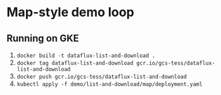 # Map-style demo loop

## Running on GKE

1. `docker build -t dataflux-list-and-download .`
2. `docker tag dataflux-list-and-download gcr.io/gcs-tess/dataflux-list-and-download`
3. `docker push gcr.io/gcs-tess/dataflux-list-and-download`
4. `kubectl apply -f demo/list-and-download/map/deployment.yaml`

